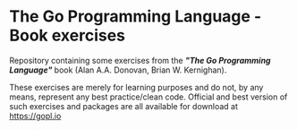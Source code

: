 # The Go Programming Language - Book exercises

Repository containing some exercises from the ***"The Go Programming Language"*** book (Alan A.A. Donovan, Brian W. Kernighan).

These exercises are merely for learning purposes and do not, by any means, represent any best practice/clean code.
Official and best version of such exercises and packages are all available for download at https://gopl.io
